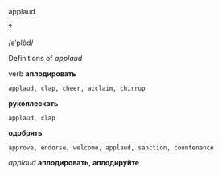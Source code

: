 applaud

?

/əˈplôd/

Definitions of _applaud_

verb
**аплодировать**

    applaud, clap, cheer, acclaim, chirrup
**рукоплескать**

    applaud, clap
**одобрять**

    approve, endorse, welcome, applaud, sanction, countenance

_applaud_
**аплодировать**, **аплодируйте**